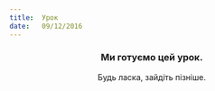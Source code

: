 ```yaml
---
title:  Урок
date:   09/12/2016
---
```


### <center>Ми готуємо цей урок.</center>
<center>Будь ласка, зайдіть пізніше.</center>